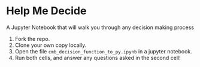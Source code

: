 # Help Me Decide
A Jupyter Notebook that will walk you through any decision making process

1) Fork the repo.
2) Clone your own copy locally.
3) Open the file ```cmb_decision_function_to_py.ipynb``` in a jupyter notebook.
4) Run both cells, and answer any questions asked in the second cell!
